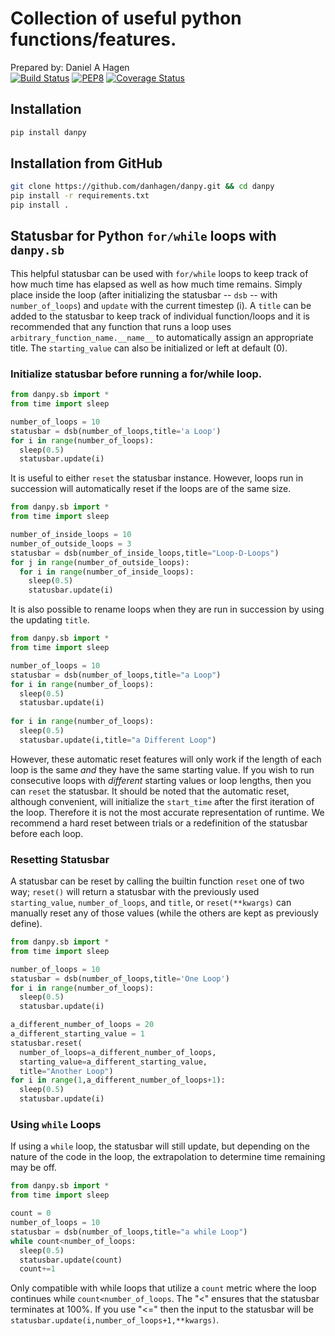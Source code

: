 # Collection of useful python functions/features.
Prepared by: Daniel A Hagen  
[![Build Status](https://travis-ci.com/danhagen/danpy.svg?branch=master)](https://travis-ci.com/danhagen/danpy)
[![PEP8](https://img.shields.io/badge/code%20style-pep8-green.svg)](https://www.python.org/dev/peps/pep-0008/)
[![Coverage Status](https://coveralls.io/repos/github/danhagen/danpy/badge.svg?branch=master&service=github)](https://coveralls.io/github/danhagen/danpy?branch=master&service=github)

## Installation
```py
pip install danpy
```

## Installation from GitHub
```bash
git clone https://github.com/danhagen/danpy.git && cd danpy
pip install -r requirements.txt
pip install .
```


## Statusbar for Python `for/while` loops with `danpy.sb`
This helpful statusbar can be used with `for/while` loops to keep track of how much time has elapsed as well as how much time remains. Simply place inside the loop (after initializing the statusbar -- `dsb` -- with `number_of_loops`) and `update` with the current timestep (i). A `title` can be added to the statusbar to keep track of individual function/loops and it is recommended that any function that runs a loop uses `arbitrary_function_name.__name__` to automatically assign an appropriate title. The `starting_value` can also be initialized or left at default (0).

### Initialize statusbar before running a for/while loop.
```py
from danpy.sb import *
from time import sleep

number_of_loops = 10
statusbar = dsb(number_of_loops,title='a Loop')
for i in range(number_of_loops):
  sleep(0.5)
  statusbar.update(i)
```

It is useful to either `reset` the statusbar instance. However, loops run in succession will automatically reset if the loops are of the same size. 

```py
from danpy.sb import *
from time import sleep

number_of_inside_loops = 10
number_of_outside_loops = 3
statusbar = dsb(number_of_inside_loops,title="Loop-D-Loops")
for j in range(number_of_outside_loops):
  for i in range(number_of_inside_loops):
    sleep(0.5)
    statusbar.update(i)
```
It is also possible to rename loops when they are run in succession by using the updating `title`.

```py
from danpy.sb import *
from time import sleep

number_of_loops = 10
statusbar = dsb(number_of_loops,title="a Loop")
for i in range(number_of_loops):
  sleep(0.5)
  statusbar.update(i)
  
for i in range(number_of_loops):
  sleep(0.5)
  statusbar.update(i,title="a Different Loop")
```

However, these automatic reset features will only work if the length of each loop is the same *and* they have the same starting value. If you wish to run consecutive loops with *different* starting values or loop lengths, then you can `reset` the statusbar. It should be noted that the automatic reset, although convenient, will initialize the `start_time` after the first iteration of the loop. Therefore it is not the most accurate representation of runtime. We recommend a hard reset between trials or a redefinition of the statusbar before each loop. 

### Resetting Statusbar

A statusbar can be reset by calling the builtin function `reset` one of two way; `reset()` will return a statusbar with the previously used `starting_value`, `number_of_loops`, and `title`, or `reset(**kwargs)` can manually reset any of those values (while the others are kept as previously define). 

```py
from danpy.sb import *
from time import sleep

number_of_loops = 10
statusbar = dsb(number_of_loops,title='One Loop')
for i in range(number_of_loops):
  sleep(0.5)
  statusbar.update(i)

a_different_number_of_loops = 20
a_different_starting_value = 1
statusbar.reset(
  number_of_loops=a_different_number_of_loops,
  starting_value=a_different_starting_value,
  title="Another Loop")
for i in range(1,a_different_number_of_loops+1):
  sleep(0.5)
  statusbar.update(i)
```

### Using `while` Loops
If using a `while` loop, the statusbar will still update, but depending on the nature of the code in the loop, the extrapolation to determine time remaining may be off.

```py
from danpy.sb import *
from time import sleep

count = 0
number_of_loops = 10
statusbar = dsb(number_of_loops,title="a while Loop")
while count<number_of_loops:
  sleep(0.5)
  statusbar.update(count)
  count+=1
```

Only compatible with while loops that utilize a `count` metric where the loop continues while `count<number_of_loops`. The "<" ensures that the statusbar terminates at 100%. If you use "<=" then the input to the statusbar will be `statusbar.update(i,number_of_loops+1,**kwargs)`.
